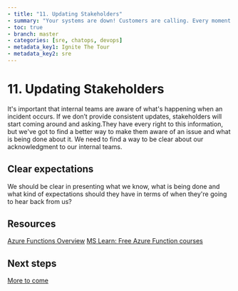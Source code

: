 ```yaml
---
- title: "11. Updating Stakeholders"
- summary: "Your systems are down! Customers are calling. Every moment counts. What do you do?"
- toc: true
- branch: master
- categories: [sre, chatops, devops]
- metadata_key1: Ignite The Tour
- metadata_key2: sre
---
```


# 11. Updating Stakeholders

It's important that internal teams are aware of what's happening when an incident occurs. If we don’t provide consistent updates, stakeholders will start coming around and asking.They have every right to this information, but we've got to find a better way to make them aware of an issue and what is being done about it. We need to find a way to be clear about our acknowledgment to our internal teams.

## Clear expectations

We should be clear in presenting what we know, what is being done and what kind of expectations should they have in terms of when they're going to hear back from us?

## Resources

[Azure Functions Overview](https://docs.microsoft.com/en-us/azure/azure-functions/functions-overview)
[MS Learn: Free Azure Function courses](https://docs.microsoft.com/en-us/learn/browse/?term=functions)

## Next steps

[More to come](/index.html)